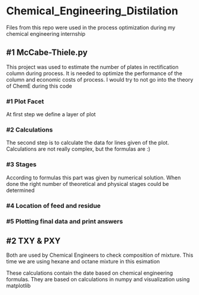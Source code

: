 # Chemical_Engineering_Distilation
Files from this repo were used in the process optimization during my chemical engineering internship
## #1 McCabe-Thiele.py
This project was used to estimate the number of plates in rectification column during process. It is needed to optimize the performance of the column and economic costs of process. I would try to not go into the theory of ChemE during this code
### #1 Plot Facet
At first step we define a layer of plot
### #2 Calculations
The second step is to calculate the data for lines given of the plot. Calculations are not really complex, but the formulas are :)
### #3 Stages 
According to formulas this part was given by numerical solution. When done the right number of theoretical and physical stages could be determined
### #4 Location of feed and residue
### #5 Plotting final data and print answers

## #2 TXY & PXY
Both are used by Chemical Engineers to check composition of mixture. This time we are using hexane and octane mixture in this esimation

These calculations contain the date based on chemical engineering formulas. They are based on calculations in numpy and visualization using matplotlib
